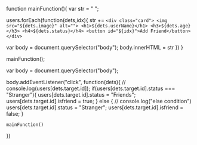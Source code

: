 function mainFunction(){
    var str = " ";

users.forEach(function(dets,idx){
    str += `<div class="card">
        <img src="${dets.image}" alt="">
        <h1>${dets.userName}</h1>
        <h3>${dets.age}</h3>
        <h4>${dets.status}</h4>
        <button id="${idx}">Add Friend</button>
    </div>`

var body = document.querySelector("body");
body.innerHTML = str
})
}

mainFunction();

var body = document.querySelector("body");

body.addEventListener("click", function(dets){
    // console.log(users[dets.target.id]);
    if(users[dets.target.id].status === "Stranger"){
        users[dets.target.id].status = "Friends";
        users[dets.target.id].isfriend = true;
    } else {
        // console.log("else condition")
        users[dets.target.id].status = "Stranger";
        users[dets.target.id].isfriend = false;
    }
    
    
    mainFunction()
})